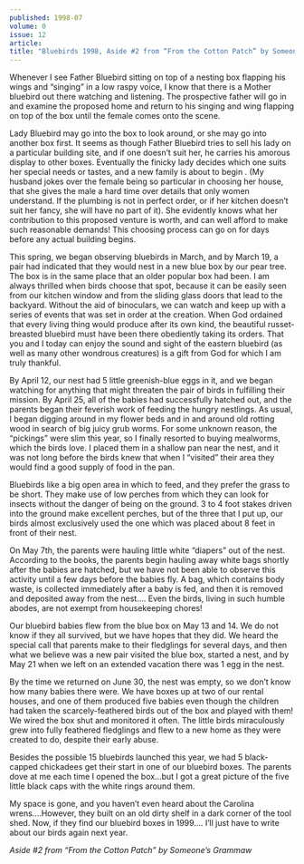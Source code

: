 ```yaml
---
published: 1998-07
volume: 0
issue: 12
article: 
title: "Bluebirds 1998, Aside #2 from “From the Cotton Patch” by Someone’s Grammaw"
---
```

Whenever I see Father Bluebird sitting on top of a nesting box flapping his wings and “singing” in a low raspy voice, I know that there is a Mother bluebird out there watching and listening. The prospective father will go in and examine the proposed home and return to his singing and wing flapping on top of the box until the female comes onto the scene.

Lady Bluebird may go into the box to look around, or she may go into another box first. It seems as though Father Bluebird tries to sell his lady on a particular building site, and if one doesn’t suit her, he carries his amorous display to other boxes. Eventually the finicky lady decides which one suits her special needs or tastes, and a new family is about to begin . (My husband jokes over the female being so particular in choosing her house, that she gives the male a hard time over details that only women understand. If the plumbing is not in perfect order, or if her kitchen doesn’t suit her fancy, she will have no part of it). She evidently knows what her contribution to this proposed venture is worth, and can well afford to make such reasonable demands! This choosing process can go on for days before any actual building begins.

This spring, we began observing bluebirds in March, and by March 19, a pair had indicated that they would nest in a new blue box by our pear tree. The box is in the same place that an older popular box had been. I am always thrilled when birds choose that spot, because it can be easily seen from our kitchen window and from the sliding glass doors that lead to the backyard. Without the aid of binoculars, we can watch and keep up with a series of events that was set in order at the creation. When God ordained that every living thing would produce after its own kind, the beautiful russet-breasted bluebird must have been there obediently taking its orders. That you and I today can enjoy the sound and sight of the eastern bluebird (as well as many other wondrous creatures) is a gift from God for which I am truly thankful.

By April 12, our nest had 5 little greenish-blue eggs in it, and we began watching for anything that might threaten the pair of birds in fulfilling their mission. By April 25, all of the babies had successfully hatched out, and the parents began their feverish work of feeding the hungry nestlings. As usual, I began digging around in my flower beds and in and around old rotting wood in search of big juicy grub worms. For some unknown reason, the “pickings” were slim this year, so I finally resorted to buying mealworms, which the birds love. I placed them in a shallow pan near the nest, and it was not long before the birds knew that when I “visited” their area they would find a good supply of food in the pan.

Bluebirds like a big open area in which to feed, and they prefer the grass to be short. They make use of low perches from which they can look for insects without the danger of being on the ground. 3 to 4 foot stakes driven into the ground make excellent perches, but of the three that I put up, our birds almost exclusively used the one which was placed about 8 feet in front of their nest.

On May 7th, the parents were hauling little white “diapers” out of the nest. According to the books, the parents begin hauling away white bags shortly after the babies are hatched, but we have not been able to observe this activity until a few days before the babies fly. A bag, which contains body waste, is collected immediately after a baby is fed, and then it is removed and deposited away from the nest.... Even the birds, living in such humble abodes, are not exempt from housekeeping chores!

Our bluebird babies flew from the blue box on May 13 and 14. We do not know if they all survived, but we have hopes that they did. We heard the special call that parents make to their fledglings for several days, and then what we believe was a new pair visited the blue box, started a nest, and by May 21 when we left on an extended vacation there was 1 egg in the nest.

By the time we returned on June 30, the nest was empty, so we don’t know how many babies there were. We have boxes up at two of our rental houses, and one of them produced five babies even though the children had taken the scarcely-feathered birds out of the box and played with them! We wired the box shut and monitored it often. The little birds miraculously grew into fully feathered fledglings and flew to a new home as they were created to do, despite their early abuse.

Besides the possible 15 bluebirds launched this year, we had 5 black-capped chickadees get their start in one of our bluebird boxes. The parents dove at me each time I opened the box...but I got a great picture of the five little black caps with the white rings around them.

My space is gone, and you haven’t even heard about the Carolina wrens....However, they built on an old dirty shelf in a dark corner of the tool shed. Now, if they find our bluebird boxes in 1999.... I’ll just have to write about our birds again next year.

*Aside #2 from “From the Cotton Patch” by Someone’s Grammaw*
